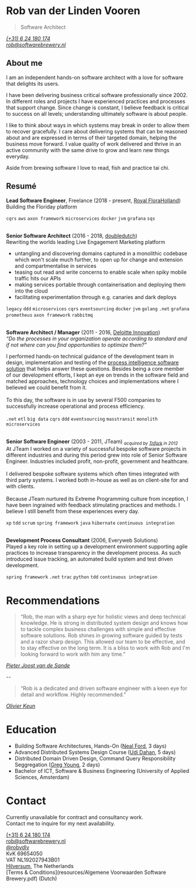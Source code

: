 # Rob van der Linden Vooren

> Software Architect

_[(+31) 6 24 180 174](tel:+31624180174)_<br/>
_[rob@softwarebrewery.nl](mailto:rob@softwarebrewery.nl)_<br/>

## About me
I am an independent hands-on software architect with a love for software that delights its users.

I have been delivering business critical software professionally since 2002. In different roles and projects I have experienced practices and processes that support change. Since change is constant, I believe feedback is critical to success on all levels; understanding ultimately software is about people.

I like to think about ways in which systems may break in order to allow them to recover gracefully. I care about delivering systems that can be reasoned about and are expressed in terms of their targeted domain, helping the business move forward. I value quality of work delivered and thrive in an active community with the same drive to grow and learn new things everyday.

Aside from brewing software I love to read, fish and practice tai chi.

## Resumé
**Lead Software Engineer**, Freelance (2018 - present, [Royal FloraHolland](www.royalfloraholland.com))<br/>
Building the Floriday platform<br/>

`cqrs` `aws` `axon framework` `microservices` `docker` `jvm` `grafana` `sqs`<br/>
<br/>

**Senior Software Architect** (2016 - 2018, [doubledutch](www.doubledutch.me))<br/>
Rewriting the worlds leading Live Engagement Marketing platform<br/>
* untangling and discovering domains captured in a monolithic codebase which won't scale much further, to open up for change and extension and compartmentalise in services
* teasing out read and write concerns to enable scale when spiky mobile traffic hits our APIs
* making services portable through containerisation and deploying them into the cloud
* facilitating experimentation through e.g. canaries and dark deploys

`legacy` `ddd` `microservices` `cqrs` `eventsourcing` `docker` `jvm` `golang` `.net` `grafana` `prometheus` `axon framework` `rabbitmq`<br/>
<br/>

**Software Architect / Manager** (2011 - 2016, [Deloitte Innovation](https://www2.deloitte.com/nl/nl/pages/innovatie/topics/innovatie.html))<br/>
_“Do the processes in your organization operate according to standard and if not where can you find opportunities to optimize them?”_

I performed hands-on technical guidance of the development team in design, implementation and testing of the [process intelligence software solution](https://www2.deloitte.com/us/en/pages/operations/solutions/process-efficiency-with-advanced-analytics.html) that helps answer these questions. Besides being a core member of our development efforts, I kept an eye on trends in the software field and matched approaches, technology choices and implementations where I believed we could benefit from it.<br/>
<br/>
To this day, the software is in use by several F500 companies to successfully increase operational and process efficiency.<br/>
<br/>
`.net` `etl` `big data` `cqrs` `ddd` `eventsourcing` `masstransit` `monolith` `microservices`<br/>
<br/>

**Senior Software Engineer** (2003 - 2011, JTeam) _<sub>acquired by [Trifork](http://trifork.nl) in 2012</sub>_<br/>
At JTeam I worked on a variety of successful bespoke software projects in different industries and during this period grew into role of Senior Software Engineer. Industries included profit, non-profit, government and healthcare.<br/>
<br/>
I delivered bespoke software systems which often times integrated with third party systems. I worked both in-house as well as on client-site for and with clients.<br/>
<br/>
Because JTeam nurtured its Extreme Programming culture from inception, I have been ingrained with feedback stimulating practices and methods. I believe I still benefit from these experiences every day.

`xp` `tdd` `scrum` `spring framework` `java` `hibernate` `continuous integration`<br/>
<br/>

**Development Process Consultant** (2006, Everyweb Solutions)<br/>
Played a key role in setting up a development environment supporting agile practices to increase transparency in the development process. As such introduced issue tracking, an automated build system and test driven development.

`spring framework` `.net` `trac` `python` `tdd` `continuous integration`

# Recommendations
> “Rob, the man with a sharp eye for holistic views and deep technical knowledge. He is strong in distributed system design and knows how to tackle complex business challenges with simple and effective software solutions. Rob shines in growing software guided by tests and a razor sharp design. This allowed our team to be effective, and to stay effective on the long term. It is a bliss to work with Rob and I'm looking forward to work with him any time.”

_<a href="https://www.linkedin.com/in/pjvds/">Pieter Joost van de Sande</a>_

--

> “Rob is a dedicated and driven software engineer with a keen eye for detail and workflow. Highly recommended.”

 _<a href="https://www.linkedin.com/in/olivier-keun-8494913/">Olivier Keun</a>_

# Education
* Building Software Architectures, Hands-On ([Neal Ford](http://nealford.com/), 3 days)<br/>
* Advanced Distributed Systems Design Course ([Udi Dahan](http://udidahan.com), 5 days)<br/>
* Distributed Domain Driven Design, Command Query Responsibility Seggregation ([Greg Young](https://goodenoughsoftware.net), 2 days)<br/>
* Bachelor of ICT, Software & Business Engineering (University of Applied Sciences, Amsterdam)

# Contact
Currently unavailable for contract and consultancy work.<br/>
Contact me to inquire for my next availability.

[(+31) 6 24 180 174](tel:+31624180174)<br/>
[rob@softwarebrewery.nl](mailto:rob@softwarebrewery.nl)<br/>
[@robvdlv](https://twitter.com/robvdlv)<br/>
KvK 69654050<br/>
VAT NL192027943B01<br/>
[Hilversum](https://www.google.nl/maps/place/Hilversum), The Netherlands<br/>
[Terms & Conditions](resources/Algemene Voorwaarden Software Brewery.pdf) (Dutch)<br/>
